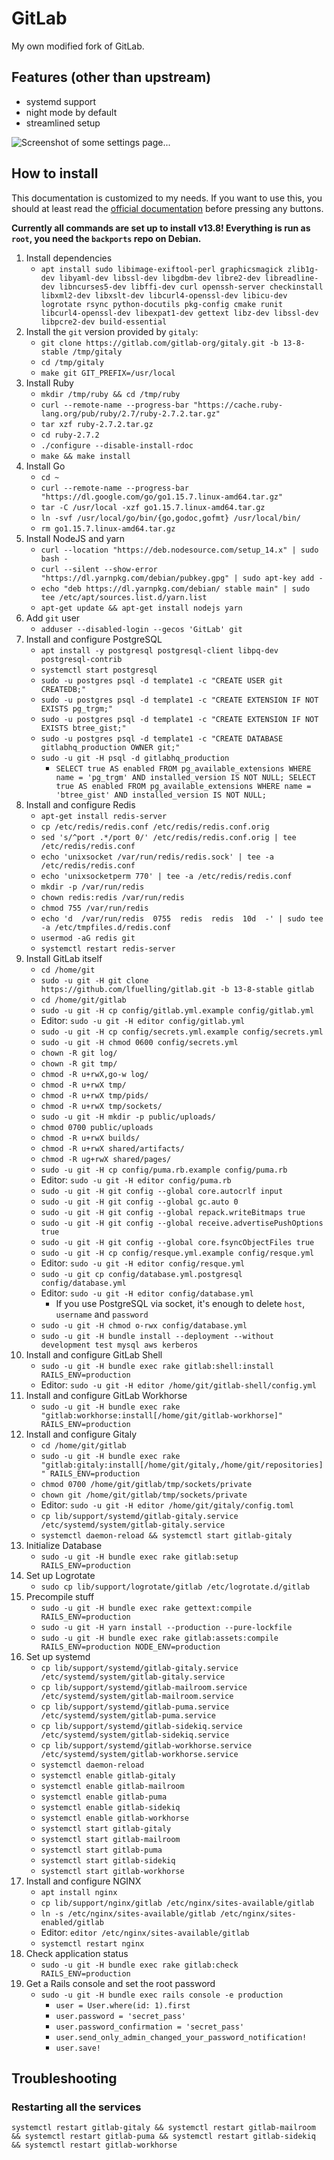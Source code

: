 # GitLab

My own modified fork of GitLab.

## Features (other than upstream)
- systemd support
- night mode by default
- streamlined setup

![Screenshot of some settings page...](/screenshot.png)

## How to install

This documentation is customized to my needs. If you want to use this, you should at least read the [official documentation](https://docs.gitlab.com/ee/install/installation.html) before pressing any buttons.

**Currently all commands are set up to install v13.8! Everything is run as `root`, you need the `backports` repo on Debian.**

1. Install dependencies
    - `apt install sudo libimage-exiftool-perl graphicsmagick zlib1g-dev libyaml-dev libssl-dev libgdbm-dev libre2-dev libreadline-dev libncurses5-dev libffi-dev curl openssh-server checkinstall libxml2-dev libxslt-dev libcurl4-openssl-dev libicu-dev logrotate rsync python-docutils pkg-config cmake runit libcurl4-openssl-dev libexpat1-dev gettext libz-dev libssl-dev libpcre2-dev build-essential`
2. Install the `git` version provided by `gitaly`:
    - `git clone https://gitlab.com/gitlab-org/gitaly.git -b 13-8-stable /tmp/gitaly`
    - `cd /tmp/gitaly`
    - `make git GIT_PREFIX=/usr/local`
3. Install Ruby
    - `mkdir /tmp/ruby && cd /tmp/ruby`
    - `curl --remote-name --progress-bar "https://cache.ruby-lang.org/pub/ruby/2.7/ruby-2.7.2.tar.gz"`
    - `tar xzf ruby-2.7.2.tar.gz`
    - `cd ruby-2.7.2`
    - `./configure --disable-install-rdoc`
    - `make && make install`
4. Install Go
    - `cd ~`
    - `curl --remote-name --progress-bar "https://dl.google.com/go/go1.15.7.linux-amd64.tar.gz"`
    - `tar -C /usr/local -xzf go1.15.7.linux-amd64.tar.gz`
    - `ln -svf /usr/local/go/bin/{go,godoc,gofmt} /usr/local/bin/`
    - `rm go1.15.7.linux-amd64.tar.gz`
5. Install NodeJS and yarn
    - `curl --location "https://deb.nodesource.com/setup_14.x" | sudo bash -`
    - `curl --silent --show-error "https://dl.yarnpkg.com/debian/pubkey.gpg" | sudo apt-key add -`
    - `echo "deb https://dl.yarnpkg.com/debian/ stable main" | sudo tee /etc/apt/sources.list.d/yarn.list`
    - `apt-get update && apt-get install nodejs yarn`
6. Add `git` user
    - `adduser --disabled-login --gecos 'GitLab' git`
7. Install and configure PostgreSQL
    - `apt install -y postgresql postgresql-client libpq-dev postgresql-contrib`
    - `systemctl start postgresql`
    - `sudo -u postgres psql -d template1 -c "CREATE USER git CREATEDB;"`
    - `sudo -u postgres psql -d template1 -c "CREATE EXTENSION IF NOT EXISTS pg_trgm;"`
    - `sudo -u postgres psql -d template1 -c "CREATE EXTENSION IF NOT EXISTS btree_gist;"`
    - `sudo -u postgres psql -d template1 -c "CREATE DATABASE gitlabhq_production OWNER git;"`
    - `sudo -u git -H psql -d gitlabhq_production`
        - `SELECT true AS enabled FROM pg_available_extensions WHERE name = 'pg_trgm' AND installed_version IS NOT NULL; SELECT true AS enabled FROM pg_available_extensions WHERE name = 'btree_gist' AND installed_version IS NOT NULL;`
8. Install and configure Redis
    - `apt-get install redis-server`
    - `cp /etc/redis/redis.conf /etc/redis/redis.conf.orig`
    - `sed 's/^port .*/port 0/' /etc/redis/redis.conf.orig | tee /etc/redis/redis.conf`
    - `echo 'unixsocket /var/run/redis/redis.sock' | tee -a /etc/redis/redis.conf`
    - `echo 'unixsocketperm 770' | tee -a /etc/redis/redis.conf`
    - `mkdir -p /var/run/redis`
    - `chown redis:redis /var/run/redis`
    - `chmod 755 /var/run/redis`
    - `echo 'd  /var/run/redis  0755  redis  redis  10d  -' | sudo tee -a /etc/tmpfiles.d/redis.conf`
    - `usermod -aG redis git`
    - `systemctl restart redis-server`
9. Install GitLab itself
    - `cd /home/git`
    - `sudo -u git -H git clone https://github.com/lfuelling/gitlab.git -b 13-8-stable gitlab`
    - `cd /home/git/gitlab`
    - `sudo -u git -H cp config/gitlab.yml.example config/gitlab.yml`
    - Editor: `sudo -u git -H editor config/gitlab.yml`
    - `sudo -u git -H cp config/secrets.yml.example config/secrets.yml`
    - `sudo -u git -H chmod 0600 config/secrets.yml`
    - `chown -R git log/`
    - `chown -R git tmp/`
    - `chmod -R u+rwX,go-w log/`
    - `chmod -R u+rwX tmp/`
    - `chmod -R u+rwX tmp/pids/`
    - `chmod -R u+rwX tmp/sockets/`
    - `sudo -u git -H mkdir -p public/uploads/`
    - `chmod 0700 public/uploads`
    - `chmod -R u+rwX builds/`
    - `chmod -R u+rwX shared/artifacts/`
    - `chmod -R ug+rwX shared/pages/`
    - `sudo -u git -H cp config/puma.rb.example config/puma.rb`
    - Editor: `sudo -u git -H editor config/puma.rb`
    - `sudo -u git -H git config --global core.autocrlf input`
    - `sudo -u git -H git config --global gc.auto 0`
    - `sudo -u git -H git config --global repack.writeBitmaps true`
    - `sudo -u git -H git config --global receive.advertisePushOptions true`
    - `sudo -u git -H git config --global core.fsyncObjectFiles true`
    - `sudo -u git -H cp config/resque.yml.example config/resque.yml`
    - Editor: `sudo -u git -H editor config/resque.yml`
    - `sudo -u git cp config/database.yml.postgresql config/database.yml`
    - Editor: `sudo -u git -H editor config/database.yml`
        - If you use PostgreSQL via socket, it's enough to delete `host`, `username` and `password`
    - `sudo -u git -H chmod o-rwx config/database.yml`
    - `sudo -u git -H bundle install --deployment --without development test mysql aws kerberos`
10. Install and configure GitLab Shell
    - `sudo -u git -H bundle exec rake gitlab:shell:install RAILS_ENV=production`
    - Editor: `sudo -u git -H editor /home/git/gitlab-shell/config.yml`
11. Install and configure GitLab Workhorse
    - `sudo -u git -H bundle exec rake "gitlab:workhorse:install[/home/git/gitlab-workhorse]" RAILS_ENV=production`
12. Install and configure Gitaly
    - `cd /home/git/gitlab`
    - `sudo -u git -H bundle exec rake "gitlab:gitaly:install[/home/git/gitaly,/home/git/repositories]" RAILS_ENV=production`
    - `chmod 0700 /home/git/gitlab/tmp/sockets/private`
    - `chown git /home/git/gitlab/tmp/sockets/private`
    - Editor: `sudo -u git -H editor /home/git/gitaly/config.toml`
    - `cp lib/support/systemd/gitlab-gitaly.service /etc/systemd/system/gitlab-gitaly.service`
    - `systemctl daemon-reload && systemctl start gitlab-gitaly`
13. Initialize Database
    - `sudo -u git -H bundle exec rake gitlab:setup RAILS_ENV=production`
14. Set up Logrotate
    - `sudo cp lib/support/logrotate/gitlab /etc/logrotate.d/gitlab`
15. Precompile stuff
    - `sudo -u git -H bundle exec rake gettext:compile RAILS_ENV=production`
    - `sudo -u git -H yarn install --production --pure-lockfile`
    - `sudo -u git -H bundle exec rake gitlab:assets:compile RAILS_ENV=production NODE_ENV=production`
16. Set up systemd
    - `cp lib/support/systemd/gitlab-gitaly.service /etc/systemd/system/gitlab-gitaly.service`
    - `cp lib/support/systemd/gitlab-mailroom.service /etc/systemd/system/gitlab-mailroom.service`
    - `cp lib/support/systemd/gitlab-puma.service /etc/systemd/system/gitlab-puma.service`
    - `cp lib/support/systemd/gitlab-sidekiq.service /etc/systemd/system/gitlab-sidekiq.service`
    - `cp lib/support/systemd/gitlab-workhorse.service /etc/systemd/system/gitlab-workhorse.service`
    - `systemctl daemon-reload`
    - `systemctl enable gitlab-gitaly`
    - `systemctl enable gitlab-mailroom`
    - `systemctl enable gitlab-puma`
    - `systemctl enable gitlab-sidekiq`
    - `systemctl enable gitlab-workhorse`
    - `systemctl start gitlab-gitaly`
    - `systemctl start gitlab-mailroom`
    - `systemctl start gitlab-puma`
    - `systemctl start gitlab-sidekiq`
    - `systemctl start gitlab-workhorse`
17. Install and configure NGINX
    - `apt install nginx`
    - `cp lib/support/nginx/gitlab /etc/nginx/sites-available/gitlab`
    - `ln -s /etc/nginx/sites-available/gitlab /etc/nginx/sites-enabled/gitlab`
    - Editor: `editor /etc/nginx/sites-available/gitlab`
    - `systemctl restart nginx`
18. Check application status
    - `sudo -u git -H bundle exec rake gitlab:check RAILS_ENV=production`
19. Get a Rails console and set the root password
    - `sudo -u git -H bundle exec rails console -e production`
        - `user = User.where(id: 1).first`
        - `user.password = 'secret_pass'`
        - `user.password_confirmation = 'secret_pass'`
        - `user.send_only_admin_changed_your_password_notification!`
        - `user.save!`

## Troubleshooting

### Restarting all the services
```
systemctl restart gitlab-gitaly && systemctl restart gitlab-mailroom && systemctl restart gitlab-puma && systemctl restart gitlab-sidekiq && systemctl restart gitlab-workhorse
```
